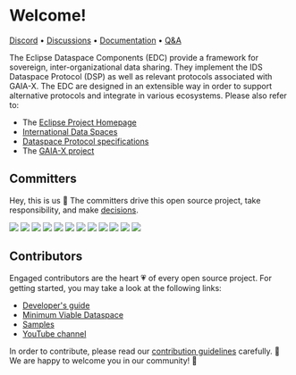 # Welcome!

<p align="left">
  <a href="https://discord.gg/n4sD9qtjMQ">Discord</a> •
  <a href="https://github.com/orgs/eclipse-edc/discussions">Discussions</a> •
  <a href="https://eclipse-edc.github.io/docs/">Documentation</a> •
  <a href="https://github.com/eclipse-edc/Connector/discussions/1303">Q&A</a>
</p>

The Eclipse Dataspace Components (EDC) provide a framework for sovereign, inter-organizational data sharing.
They implement the IDS Dataspace Protocol (DSP) as well as relevant protocols associated with GAIA-X.
The EDC are designed in an extensible way in order to support alternative protocols and integrate in
various ecosystems. Please also refer to:

- The [Eclipse Project Homepage](https://projects.eclipse.org/projects/technology.edc)
- [International Data Spaces](https://www.internationaldataspaces.org)
- [Dataspace Protocol specifications](https://docs.internationaldataspaces.org/dataspace-protocol)
- The [GAIA-X project](https://gaia-x.eu)

## Committers

Hey, this is us 👋 The committers drive this open source project, take responsibility, and make [decisions](https://github.com/eclipse-edc/docs/tree/main/developer/decision-records/README.md).

![](https://images.weserv.nl/?url=avatars.githubusercontent.com/u/8570990?v=4&h=50&w=50&fit=cover&mask=circle&maxage=7d)
![](https://images.weserv.nl/?url=avatars.githubusercontent.com/u/80531692?v=4&h=50&w=50&fit=cover&mask=circle&maxage=7d)
![](https://images.weserv.nl/?url=avatars.githubusercontent.com/u/72562218?v=4&h=50&w=50&fit=cover&mask=circle&maxage=7d)
![](https://images.weserv.nl/?url=avatars.githubusercontent.com/u/94012519?v=4&h=50&w=50&fit=cover&mask=circle&maxage=7d)
![](https://images.weserv.nl/?url=avatars.githubusercontent.com/u/43503240?v=4&h=50&w=50&fit=cover&mask=circle&maxage=7d)
![](https://images.weserv.nl/?url=avatars.githubusercontent.com/u/377841?v=4&h=50&w=50&fit=cover&mask=circle&maxage=7d)
![](https://images.weserv.nl/?url=avatars.githubusercontent.com/u/72392527?v=4&h=50&w=50&fit=cover&mask=circle&maxage=7d)
![](https://images.weserv.nl/?url=avatars.githubusercontent.com/u/72978761?v=4&h=50&w=50&fit=cover&mask=circle&maxage=7d)
![](https://images.weserv.nl/?url=avatars.githubusercontent.com/u/98812?v=4&h=50&w=50&fit=cover&mask=circle&maxage=7d)
![](https://images.weserv.nl/?url=avatars.githubusercontent.com/u/88310985?v=4&h=50&w=50&fit=cover&mask=circle&maxage=7d)
![](https://images.weserv.nl/?url=avatars.githubusercontent.com/u/84021794?v=4&h=50&w=50&fit=cover&mask=circle&maxage=7d)
![](https://images.weserv.nl/?url=avatars.githubusercontent.com/u/73034804?v=4&h=50&w=50&fit=cover&mask=circle&maxage=7d)

## Contributors

Engaged contributors are the heart 💗 of every open source project. For getting started, you may take
a look at the following links:
- [Developer's guide](https://github.com/eclipse-edc/docs/tree/main/developer/README.md)
- [Minimum Viable Dataspace](https://github.com/eclipse-edc/MinimumViableDataspace)
- [Samples](https://github.com/eclipse-edc/Samples)
- [YouTube channel](https://www.youtube.com/@eclipsedataspaceconnector9622)

In order to contribute, please read our [contribution guidelines](https://github.com/eclipse-edc/docs/blob/main/CONTRIBUTING.md) carefully. 🙌
We are happy to welcome you in our community! 🚀